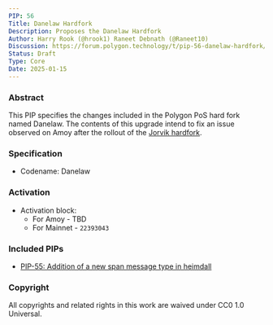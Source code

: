 ```yaml
---
PIP: 56
Title: Danelaw Hardfork
Description: Proposes the Danelaw Hardfork 
Author: Harry Rook (@hrook1) Raneet Debnath (@Raneet10)
Discussion: https://forum.polygon.technology/t/pip-56-danelaw-hardfork/20511
Status: Draft
Type: Core
Date: 2025-01-15
---
```

### Abstract

This PIP specifies the changes included in the Polygon PoS hard fork named Danelaw. The contents of this upgrade intend to fix an issue observed on Amoy after the rollout of the [Jorvik hardfork](https://github.com/maticnetwork/Polygon-Improvement-Proposals/blob/main/PIPs/PIP-53.md). 

### Specification

- Codename: Danelaw

### Activation

- Activation block:
  * For Amoy - TBD
  * For Mainnet - `22393043`

### Included PIPs

  *   [PIP-55: Addition of a new span message type in heimdall](https://github.com/maticnetwork/Polygon-Improvement-Proposals/blob/main/PIPs/PIP-55.md)

### Copyright

All copyrights and related rights in this work are waived under CC0 1.0 Universal.
